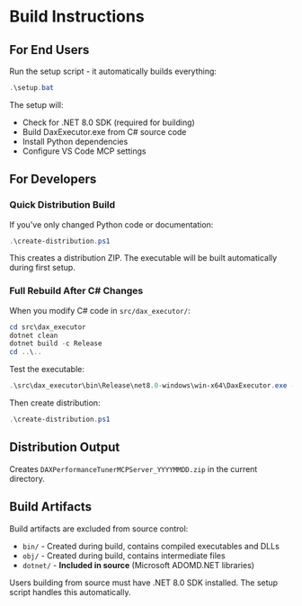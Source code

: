 # Build Instructions

## For End Users

Run the setup script - it automatically builds everything:

```powershell
.\setup.bat
```

The setup will:
- Check for .NET 8.0 SDK (required for building)
- Build DaxExecutor.exe from C# source code
- Install Python dependencies
- Configure VS Code MCP settings

## For Developers

### Quick Distribution Build

If you've only changed Python code or documentation:

```powershell
.\create-distribution.ps1
```

This creates a distribution ZIP. The executable will be built automatically during first setup.

### Full Rebuild After C# Changes

When you modify C# code in `src/dax_executor/`:

```powershell
cd src\dax_executor
dotnet clean
dotnet build -c Release
cd ..\..
```

Test the executable:
```powershell
.\src\dax_executor\bin\Release\net8.0-windows\win-x64\DaxExecutor.exe --help
```

Then create distribution:
```powershell
.\create-distribution.ps1
```

## Distribution Output

Creates `DAXPerformanceTunerMCPServer_YYYYMMDD.zip` in the current directory.

## Build Artifacts

Build artifacts are excluded from source control:
- `bin/` - Created during build, contains compiled executables and DLLs
- `obj/` - Created during build, contains intermediate files
- `dotnet/` - **Included in source** (Microsoft ADOMD.NET libraries)

Users building from source must have .NET 8.0 SDK installed. The setup script handles this automatically.